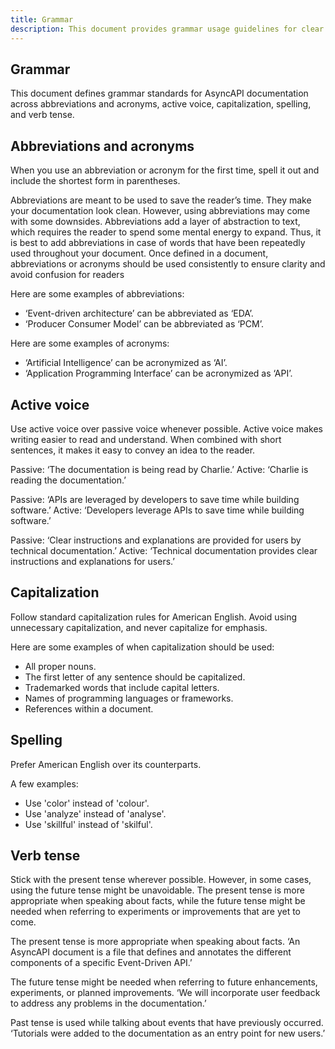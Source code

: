 ```yaml
---
title: Grammar
description: This document provides grammar usage guidelines for clear and effective technical writing.
---
```

## Grammar

This document defines grammar standards for AsyncAPI documentation across abbreviations and acronyms, active voice, capitalization, spelling, and verb tense. 

## Abbreviations and acronyms

When you use an abbreviation or acronym for the first time, spell it out and include the shortest form in parentheses. 

Abbreviations are meant to be used to save the reader’s time. They make your documentation look clean. However, using abbreviations may come with some downsides. Abbreviations add a layer of abstraction to text, which requires the reader to spend some mental energy to expand. Thus, it is best to add abbreviations in case of words that have been repeatedly used throughout your document. Once defined in a document, abbreviations or acronyms should be used consistently to ensure clarity and avoid confusion for readers

Here are some examples of abbreviations:
- ‘Event-driven architecture’ can be abbreviated as ‘EDA’.
- ‘Producer Consumer Model’ can be abbreviated as ‘PCM’.

Here are some examples of acronyms:
- ‘Artificial Intelligence’ can be acronymized as ‘AI’.
- ‘Application Programming Interface’ can be acronymized as ‘API’.

## Active voice

Use active voice over passive voice whenever possible. Active voice makes writing easier to read and understand. When combined with short sentences, it makes it easy to convey an idea to the reader.

Passive: ‘The documentation is being read by Charlie.’
Active: ‘Charlie is reading the documentation.’

Passive: ‘APIs are leveraged by developers to save time while building software.’
Active: ‘Developers leverage APIs to save time while building software.’

Passive: ‘Clear instructions and explanations are provided for users by technical documentation.’
Active: ‘Technical documentation provides clear instructions and explanations for users.’

## Capitalization

Follow standard capitalization rules for American English. Avoid using unnecessary capitalization, and never capitalize for emphasis.

Here are some examples of when capitalization should be used:
- All proper nouns.
- The first letter of any sentence should be capitalized.
- Trademarked words that include capital letters.
- Names of programming languages or frameworks.
- References within a document.


## Spelling

Prefer American English over its counterparts. 

A few examples:
- Use 'color' instead of 'colour'.
- Use 'analyze' instead of 'analyse'.
- Use 'skillful' instead of 'skilful'.

## Verb tense

Stick with the present tense wherever possible. However, in some cases, using the future tense might be unavoidable. The present tense is more appropriate when speaking about facts, while the future tense might be needed when referring to experiments or improvements that are yet to come.

The present tense is more appropriate when speaking about facts.
‘An AsyncAPI document is a file that defines and annotates the different components of a specific Event-Driven API.’

The future tense might be needed when referring to future enhancements, experiments, or planned improvements.
‘We will incorporate user feedback to address any problems in the documentation.’

Past tense is used while talking about events that have previously occurred.
‘Tutorials were added to the documentation as an entry point for new users.’